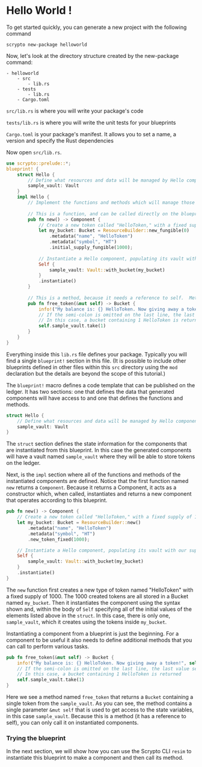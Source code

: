 # Hello World !

To get started quickly, you can generate a new project with the following command

```
scrypto new-package helloworld
```

Now, let's look at the directory structure created by the new-package command:

```
- helloworld
    - src
        - lib.rs
    - tests
        - lib.rs
    - Cargo.toml
```

`src/lib.rs` is where you will write your package's code

`tests/lib.rs` is where you will write the unit tests for your blueprints

`Cargo.toml` is your package's manifest. It allows you to set a name, a version and specify the Rust dependencies

Now open `src/lib.rs`.

```rust
use scrypto::prelude::*;
blueprint! { 
    struct Hello { 
        // Define what resources and data will be managed by Hello components 
        sample_vault: Vault 
    }
    impl Hello {
        // Implement the functions and methods which will manage those resources and data
        
        // This is a function, and can be called directly on the blueprint once deployed
        pub fn new() -> Component {
            // Create a new token called "HelloToken," with a fixed supply of 1000, and put that supply into a bucket
            let my_bucket: Bucket = ResourceBuilder::new_fungible(0)
                .metadata("name", "HelloToken")
                .metadata("symbol", "HT")
                .initial_supply_fungible(1000);
    
            // Instantiate a Hello component, populating its vault with our supply of 1000 HelloToken
            Self {
                sample_vault: Vault::with_bucket(my_bucket)
            }
            .instantiate()
        }
    
        // This is a method, because it needs a reference to self.  Methods can only be called on components
        pub fn free_token(&mut self) -> Bucket {
            info!("My balance is: {} HelloToken. Now giving away a token!", self.sample_vault.amount());
            // If the semi-colon is omitted on the last line, the last value seen is automatically returned
            // In this case, a bucket containing 1 HelloToken is returned
            self.sample_vault.take(1)
        }
    }
}
```

Everything inside this `lib.rs` file defines your package. Typically you will find a single `blueprint!` section in this file.  (It is possible to include other blueprints defined in other files within this `src` directory using the `mod` declaration but the details are beyond the scope of this tutorial.)

The `blueprint!` macro defines a code template that can be published on the ledger. It has two sections: one that defines the data that generated components will have access to and one that defines the functions and methods.

```rust
struct Hello { 
    // Define what resources and data will be managed by Hello components 
    sample_vault: Vault 
}
```

The `struct` section defines the state information for the components that are instantiated from this blueprint. In this case the generated components will have a vault named `sample_vault` where they will be able to store tokens on the ledger.

Next, is the `impl` section where all of the functions and methods of the instantiated components are defined. Notice that the first function named `new` returns a `Component`. Because it returns a Component, it acts as a constructor which, when called, instantiates and returns a new component that operates according to this blueprint.

```rust
pub fn new() -> Component {
    // Create a new token called "HelloToken," with a fixed supply of 1000, and put that supply into a bucket
    let my_bucket: Bucket = ResourceBuilder::new()
        .metadata("name", "HelloToken")
        .metadata("symbol", "HT")
        .new_token_fixed(1000);

    // Instantiate a Hello component, populating its vault with our supply of 1000 HelloToken
    Self {
        sample_vault: Vault::with_bucket(my_bucket)
    }
    .instantiate()
}
```

The `new` function first creates a new type of token named "HelloToken" with a fixed supply of 1000. The 1000 created tokens are all stored in a Bucket named `my_bucket`. Then it instantiates the component using the syntax shown and, within the body of `Self` specifying all of the initial values of the elements listed above in the `struct`. In this case, there is only one, `sample_vault`, which it creates using the tokens inside `my_bucket`.

Instantiating a component from a blueprint is just the beginning. For a component to be useful it also needs to define additional methods that you can call to perform various tasks.

```rust
pub fn free_token(&mut self) -> Bucket {
    info!("My balance is: {} HelloToken. Now giving away a token!", self.sample_vault.amount());
    // If the semi-colon is omitted on the last line, the last value seen is automatically returned
    // In this case, a bucket containing 1 HelloToken is returned
    self.sample_vault.take(1)
}
```

Here we see a method named `free_token` that returns a `Bucket` containing a single token from the `sample_vault`. As you can see, the method contains a single parameter `&mut self` that is used to get access to the state variables, in this case `sample_vault`. Because this is a method (it has a reference to self), you can only call it on instantiated components.

### Trying the blueprint

In the next section, we will show how you can use the Scrypto CLI `resim` to instantiate this blueprint to make a component and then call its method.
